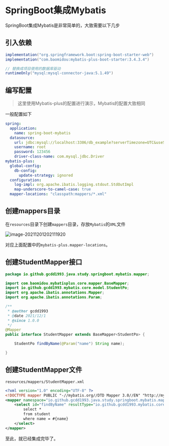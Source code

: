 # SpringBoot集成Mybatis

SpringBoot集成Mybatis是非常简单的，大致需要以下几步

## 引入依赖

```groovy
implementation("org.springframework.boot:spring-boot-starter-web")
implementation("com.baomidou:mybatis-plus-boot-starter:3.4.3.4")

// 替换成项目使用的数据库驱动
runtimeOnly("mysql:mysql-connector-java:5.1.49") 
```

## 编写配置

> 这里使用Mybatis-plus的配置进行演示，Mybatis的配置大致相同

一般配置如下

```yaml
spring:
  application:
    name: spring-boot-mybatis
  datasource:
    url: jdbc:mysql://localhost:3306/db_example?serverTimezone=UTC&useSSL=false&allowPublicKeyRetrieval=true
    username: root
    password: 123456
    driver-class-name: com.mysql.jdbc.Driver
mybatis-plus:
  global-config:
    db-config:
      update-strategy: ignored
  configuration:
    log-impl: org.apache.ibatis.logging.stdout.StdOutImpl
    map-underscore-to-camel-case: true
  mapper-locations: "classpath:mappers/*.xml"
```

## 创建mappers目录

在`resources`目录下创建`mappers`目录，存放`Mybatis`的`XML`文件

![image-20211201202111920](https://cdn.jsdelivr.net/gh/gcdd1993/image-repo@master/img/202112012021974.png)

对应上面配置中的`mybatis-plus.mapper-locations`。

## 创建StudentMapper接口

```java
package io.github.gcdd1993.java.study.springboot.mybatis.mapper;

import com.baomidou.mybatisplus.core.mapper.BaseMapper;
import io.github.gcdd1993.mybatis.core.model.StudentPo;
import org.apache.ibatis.annotations.Mapper;
import org.apache.ibatis.annotations.Param;

/**
 * @author gcdd1993
 * @date 2021/12/1
 * @since 1.0.0
 */
@Mapper
public interface StudentMapper extends BaseMapper<StudentPo> {

    StudentPo findByName(@Param("name") String name);

}
```

## 创建StudentMapper文件

`resources/mappers/StudentMapper.xml`

```xml
<?xml version="1.0" encoding="UTF-8" ?>
<!DOCTYPE mapper PUBLIC "-//mybatis.org//DTD Mapper 3.0//EN" "http://mybatis.org/dtd/mybatis-3-mapper.dtd" >
<mapper namespace="io.github.gcdd1993.java.study.springboot.mybatis.mapper.StudentMapper">
    <select id="findByName" resultType="io.github.gcdd1993.mybatis.core.model.StudentPo">
        select *
        from student
        where name = #{name}
    </select>
</mapper>
```

至此，就已经集成完毕了。

